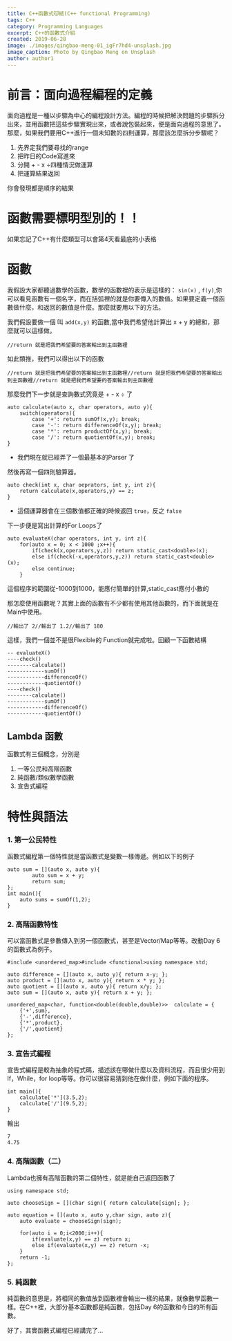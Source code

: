 ```yaml
---
title: C++函數式🐱紙(C++ functional Programming)
tags: C++
category: Programming Languages
excerpt: C++的函數式介紹
created: 2019-06-28
image: ./images/qingbao-meng-01_igFr7hd4-unsplash.jpg
image_caption: Photo by Qingbao Meng on Unsplash
author: author1
---
```


# **前言：面向過程編程的定義**

面向過程是一種以步驟為中心的編程設計方法。編程的時候把解決問題的步驟拆分出來，並用函數把這些步驟實現出來，或者說包裝起來，便是面向過程的意思了。那麼，如果我們要用C++進行一個未知數的四則運算，那麼該怎麼拆分步驟呢？

1. 先界定我們要尋找的range
2. 把昨日的Code寫進來
3. 分開 + - x ÷四種情況做運算
4. 把運算結果返回

你會發現都是順序的結果

# **函數需要標明型別的！！**

如果忘記了C++有什麼類型可以會第4天看最底的小表格

# **函數**

我假設大家都聽過數學的函數，數學的函數裡的表示是這樣的： `sin(x)` , `f(y)`,你可以看見函數有一個名字，而在括弧裡的就是你要傳入的數值。如果要定義一個函數做什麼，和返回的數值是什麼。那麼就要用以下的方法。

我們假設要做一個 叫 `add(x,y)` 的函數,當中我們希望他計算出 x + y 的總和，那麼就可以這樣做。

    //return 就是把我們希望要的答案輸出到主函數裡

如此類推，我們可以得出以下的函數

    //return 就是把我們希望要的答案輸出到主函數裡//return 就是把我們希望要的答案輸出到主函數裡//return 就是把我們希望要的答案輸出到主函數裡

那麼我們下一步就是查詢數式究竟是 + - x ÷ 了

    auto calculate(auto x, char operators, auto y){
    	switch(operators){
    		case '+': return sumOf(x,y); break;
    		case '-': return differenceOf(x,y); break;
    		case '*': return productOf(x,y); break;
    		case '/': return quotientOf(x,y); break;
    }

- 我們現在就已經弄了一個最基本的Parser 了

然後再寫一個四則驗算器。

    auto check(int x, char oeprators, int y, int z){
    	return calculate(x,operators,y) == z;
    }

- 這個運算器會在三個數值都正確的時候返回 `true`，反之 `false`

下一步便是寫出計算的For Loops了

    auto evaluateX(char operators, int y, int z){
    	for(auto x = 0; x < 1000 ;x++){
    		if(check(x,operators,y,z)) return static_cast<double>(x);
    		else if(check(-x,operators,y,z)) return static_cast<double>(x);
    		else continue;
    	}

這個程序的範圍從-1000到1000，能應付簡單的計算,static_cast應付小數的

那怎麼使用函數呢？其實上面的函數有不少都有使用其他函數的，而下面就是在Main中使用。

    //輸出了 2//輸出了 1.2//輸出了 180

這樣，我們一個並不是很Flexible的 Function就完成啦。回顧一下函數結構

    -- evaluateX()
    ----check()
    --------calculate()
    ------------sumOf()
    ------------differenceOf()
    ------------quotientOf()
    ----check()
    --------calculate()
    ------------sumOf()
    ------------differenceOf()
    ------------quotientOf()

## Lambda 函數

函數式有三個概念，分別是

1. 一等公民和高階函數
2. 純函數/類似數學函數
3. 宣告式編程

# **特性與語法**

### **1. 第一公民特性**

函數式編程第一個特性就是當函數式是變數一樣傳遞。例如以下的例子

    auto sum = [](auto x, auto y){
    		auto sum = x + y;
    		return sum;
    };
    int main(){
    	auto sums = sumOf(1,2);
    }

### **2. 高階函數特性**

可以當函數式是參數傳入到另一個函數式，甚至是Vector/Map等等。改動Day 6的函數式為例子。

    #include <unordered_map>#include <functional>using namespace std;
    
    auto difference = [](auto x, auto y){ return x-y; };
    auto product = [](auto x, auto y){ return x * y; };
    auto quotient = [](auto x, auto y){ return x/y; };
    auto sum = [](auto x, auto y){ return x + y; };
    
    unordered_map<char, function<double(double,double)>>  calculate = {
        {'+',sum},
        {'-',difference},
        {'*',product},
        {'/',quotient}
    };

### **3. 宣告式編程**

宣告式編程是較為抽象的程式碼，描述該在哪做什麼以及資料流程，而且很少用到If，While，for loop等等。你可以很容易猜到他在做什麼，例如下面的程序。

    int main(){
    	calculate['*'](3.5,2);
    	calculate['/'](9.5,2);
    }

輸出

    7
    4.75

### **4. 高階函數（二）**

Lambda也擁有高階函數的第二個特性，就是能自己返回函數了

    using namespace std;
    
    auto chooseSign = [](char sign){ return calculate[sign]; };
    
    auto equation = [](auto x, auto y,char sign, auto z){
    	auto evaluate = chooseSign(sign);
    	
    	for(auto i = 0;i<2000;i++){
    		if(evaluate(x,y) == z) return x;
    		else if(evaluate(x,y) == z) return -x;
    	}
    	return -1;
    };

### **5. 純函數**

純函數的意思是，將相同的數值放到函數裡會輸出一樣的結果，就像數學函數一樣。在C++裡，大部分基本函數都是純函數，包括Day 6的函數和今日的所有函數。

好了，其實函數式編程已經講完了...
